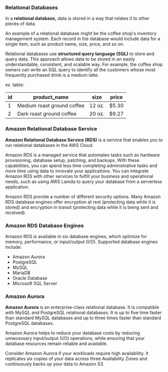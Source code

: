### Relational Databases
In a **relational database,** data is stored in a way that relates it to other pieces of data.

An example of a relational database might be the coffee shop's inventory management system. Each record in the database would include data for a single item, such as product name, size, price, and so on.

Relational databases use **structured query language (SQL)** to store and query data. This approach allows data to be stored in an easily understandable, consistent, and scalable way. For example, the coffee shop owners can write an SQL query to identify all the customers whose most frequently purchased drink is a medium latte.

ex. table:

| id  | product_name               | size   | price |
| --- | -------------------------- | ------ | ----- |
| 1   | Medium roast ground coffee | 12 oz. | $5.30 |
| 2   | Dark roast ground coffee   | 20 oz. | $9.27 |
### Amazon Relational Database Service
**Amazon Relational Database Service (RDS)** is a service that enables you to run relational databases in the AWS Cloud.

Amazon RDS is a managed service that automates tasks such as hardware provisioning, database setup, patching, and backups. With these capabilities, you can spend less time completing administrative tasks and more time using data to innovate your applications. You can integrate Amazon RDS with other services to fulfill your business and operational needs, such as using AWS Lamda to query your database from a serverless application.

Amazon RDS provide a number of different security options. Many Amazon RDS database engines offer encryption at rest (protecting data while it is stored) and encryption in transit (protecting data while it is being sent and received).
### Amazon RDS Database Engines
Amazon RDS is available in six database engines, which optimize for memory, performance, or input/output (I/O). Supported database engines include:
* Amazon Aurora
* PostgreSQL
* MySQL
* MariaDB
* Oracle Database
* Microsoft SQL Server
### Amazon Aurora
**Amazon Aurora** is an enterprise-class relational database. It is compatible with MySQL and PostgreSQL relational databases. It is up to five time faster than standard MySQL databases and up to three times faster than standard PostgreSQL databases.

Amazon Aurora helps to reduce your database costs by reducing unnecessary input/output (I/O) operations, while ensuring that your database resources remain reliable and available.

Consider Amazon Aurora if your workloads require high availability. It replicates six copies of your data across three Availability Zones and continuously backs up your data to Amazon S3.

